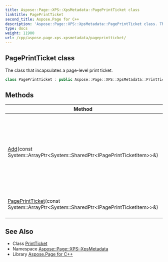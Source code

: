 ```yaml
---
title: Aspose::Page::XPS::XpsMetadata::PagePrintTicket class
linktitle: PagePrintTicket
second_title: Aspose.Page for C++
description: 'Aspose::Page::XPS::XpsMetadata::PagePrintTicket class. The class that incapsulates a page-level print ticket in C++.'
type: docs
weight: 11900
url: /cpp/aspose.page.xps.xpsmetadata/pageprintticket/
---
```

## PagePrintTicket class


The class that incapsulates a page-level print ticket.

```cpp
class PagePrintTicket : public Aspose::Page::XPS::XpsMetadata::PrintTicket
```

## Methods

| Method | Description |
| --- | --- |
| [Add](./add/)(const System::ArrayPtr\<System::SharedPtr\<IPagePrintTicketItem\>\>\&) | Adds an array of items to the end of this [PrintTicket](../printticket/) item list. Each one may be a [Feature](../feature/), an [Option](../option/) or a [Property](../property/) instance. |
| [PagePrintTicket](./pageprintticket/)(const System::ArrayPtr\<System::SharedPtr\<IPagePrintTicketItem\>\>\&) | Creates a page-level print ticket instance. |
## See Also

* Class [PrintTicket](../printticket/)
* Namespace [Aspose::Page::XPS::XpsMetadata](../)
* Library [Aspose.Page for C++](../../)
